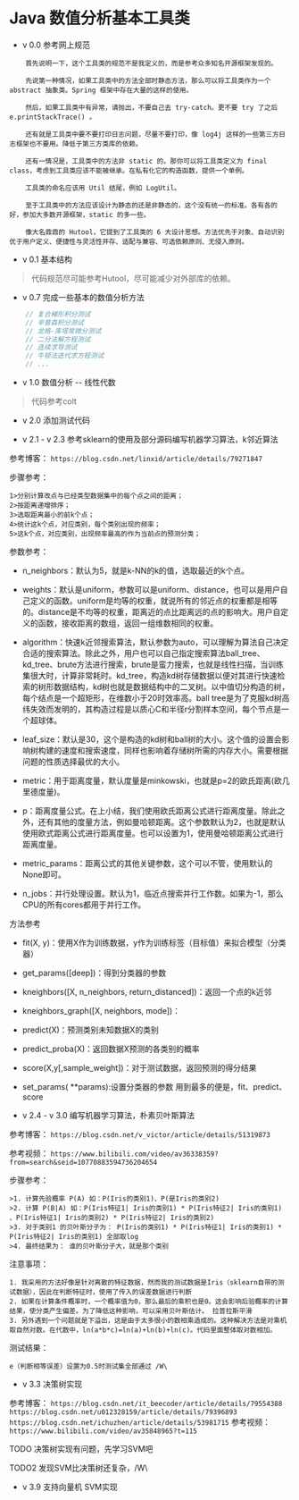 # Java 数值分析基本工具类


* v 0.0 参考网上规范

```  
    首先说明一下，这个工具类的规范不是我定义的，而是参考众多知名开源框架发现的。
    
    先说第一种情况，如果工具类中的方法全部时静态方法，那么可以将工具类作为一个 abstract 抽象类。Spring 框架中存在大量的这样的使用。
    
    然后，如果工具类中有异常，请抛出，不要自己去 try-catch。更不要 try 了之后 e.printStackTrace() 。
    
    还有就是工具类中要不要打印日志问题，尽量不要打印，像 log4j 这样的一些第三方日志框架也不要用。降低于第三方类库的依赖。
    
    还有一情况是，工具类中的方法非 static 的。那你可以将工具类定义为 final class，考虑到工具类应该不能被继承。在私有化它的构造函数，提供一个单例。
    
    工具类的命名应该用 Util 结尾，例如 LogUtil。
    
    至于工具类中的方法应该设计为静态的还是非静态的，这个没有统一的标准。各有各的好，参加大多数开源框架，static 的多一些。
    
    像大名鼎鼎的 Hutool，它提到了工具类的 6 大设计思想。方法优先于对象、自动识别优于用户定义、便捷性与灵活性并存、适配与兼容、可选依赖原则、无侵入原则。
```

* v 0.1 基本结构

> 代码规范尽可能参考Hutool，尽可能减少对外部库的依赖。

* v 0.7 完成一些基本的数值分析方法

```java
    // 复合梯形积分测试
    // 辛普森积分测试
    // 龙格-库塔常微分测试
    // 二分法解方程测试
    // 连续求导测试
    // 牛顿法迭代求方程测试
    // ...
```

* v 1.0 数值分析 -- 线性代数

> 代码参考colt

* v 2.0 添加测试代码

* v 2.1 - v 2.3 参考sklearn的使用及部分源码编写机器学习算法，k邻近算法

参考博客： `https://blog.csdn.net/linxid/article/details/79271847`

步骤参考：

    1>分别计算改点与已经类型数据集中的每个点之间的距离；
    2>按距离递增排序；
    3>选取距离最小的前k个点；
    4>统计这k个点，对应类别，每个类别出现的频率；
    5>这k个点，对应类别，出现频率最高的作为当前点的预测分类；
    

参数参考：

* n_neighbors：默认为5，就是k-NN的k的值，选取最近的k个点。

* weights：默认是uniform，参数可以是uniform、distance，也可以是用户自己定义的函数。uniform是均等的权重，就说所有的邻近点的权重都是相等的。distance是不均等的权重，距离近的点比距离远的点的影响大。用户自定义的函数，接收距离的数组，返回一组维数相同的权重。

* algorithm：快速k近邻搜索算法，默认参数为auto，可以理解为算法自己决定合适的搜索算法。除此之外，用户也可以自己指定搜索算法ball_tree、kd_tree、brute方法进行搜索，brute是蛮力搜索，也就是线性扫描，当训练集很大时，计算非常耗时。kd_tree，构造kd树存储数据以便对其进行快速检索的树形数据结构，kd树也就是数据结构中的二叉树。以中值切分构造的树，每个结点是一个超矩形，在维数小于20时效率高。ball tree是为了克服kd树高纬失效而发明的，其构造过程是以质心C和半径r分割样本空间，每个节点是一个超球体。

* leaf_size：默认是30，这个是构造的kd树和ball树的大小。这个值的设置会影响树构建的速度和搜索速度，同样也影响着存储树所需的内存大小。需要根据问题的性质选择最优的大小。

* metric：用于距离度量，默认度量是minkowski，也就是p=2的欧氏距离(欧几里德度量)。

* p：距离度量公式。在上小结，我们使用欧氏距离公式进行距离度量。除此之外，还有其他的度量方法，例如曼哈顿距离。这个参数默认为2，也就是默认使用欧式距离公式进行距离度量。也可以设置为1，使用曼哈顿距离公式进行距离度量。

* metric_params：距离公式的其他关键参数，这个可以不管，使用默认的None即可。

* n_jobs：并行处理设置。默认为1，临近点搜索并行工作数。如果为-1，那么CPU的所有cores都用于并行工作。

方法参考

* fit(X, y)：使用X作为训练数据，y作为训练标签（目标值）来拟合模型（分类器）

* get_params([deep])：得到分类器的参数

* kneighbors([X, n_neighbors, return_distanced])：返回一个点的k近邻

* kneighbors_graph([X, neighbors, mode])：

* predict(X)：预测类别未知数据X的类别

* predict_proba(X)：返回数据X预测的各类别的概率

* score(X,y[,sample_weight])：对于测试数据，返回预测的得分结果

* set_params( **params):设置分类器的参数 
用到最多的便是，fit、predict、score

* v 2.4 - v 3.0 编写机器学习算法，朴素贝叶斯算法

参考博客： `https://blog.csdn.net/v_victor/article/details/51319873`

参考视频： `https://www.bilibili.com/video/av36338359?from=search&seid=10770883594736204654`

步骤参考：
    
    >1. 计算先验概率 P(A) 如：P(Iris的类别1)、P(是Iris的类别2)
    >2. 计算 P(B|A) 如：P(Iris特征1| Iris的类别1) * P(Iris特征2| Iris的类别1) 、P(Iris特征1| Iris的类别2) * P(Iris特征2| Iris的类别2)
    >3. 对于类别1 的贝叶斯分子为： P(Iris的类别1) * P(Iris特征1| Iris的类别1) * P(Iris特征2| Iris的类别1) 全部取log
    >4. 最终结果为： 谁的贝叶斯分子大，就是那个类别

注意事项：
    
    1. 我采用的方法好像是针对离散的特征数据，然而我的测试数据是Iris（sklearn自带的测试数据），因此在判断特征时，使用了传入的误差数据进行判断
    2. 如果在计算条件概率时，一个概率值为0，那么最后的乘积也是0。这会影响后验概率的计算结果，使分类产生偏差。为了降低这种影响，可以采用贝叶斯估计。 拉普拉斯平滑
    3. 另外遇到一个问题就是下溢出，这是由于太多很小的数相乘造成的。这种解决方法是对乘机取自然对数。在代数中，ln(a*b*c)=ln(a)+ln(b)+ln(c)。代码里面整体取对数相加。
    
测试结果：
    
    e（判断相等误差）设置为0.5时测试集全部通过 /W\

* v 3.3 决策树实现

参考博客：  `https://blog.csdn.net/it_beecoder/article/details/79554388`
            `https://blog.csdn.net/u012328159/article/details/79396893`
            `https://blog.csdn.net/ichuzhen/article/details/53981715`
参考视频：  `https://www.bilibili.com/video/av35848965?t=115`

TODO 决策树实现有问题，先学习SVM吧

TODO2 发现SVM比决策树还复杂，/W\

* v 3.9 支持向量机 SVM实现

